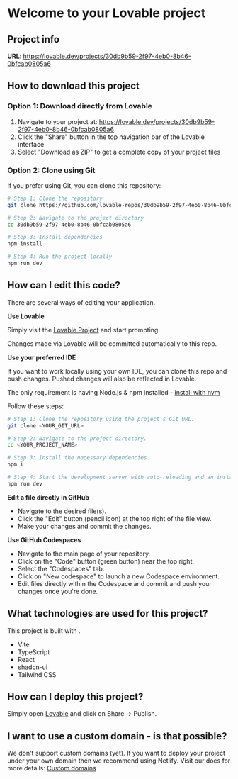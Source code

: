 
# Welcome to your Lovable project

## Project info

**URL**: https://lovable.dev/projects/30db9b59-2f97-4eb0-8b46-0bfcab0805a6

## How to download this project

### Option 1: Download directly from Lovable
1. Navigate to your project at: https://lovable.dev/projects/30db9b59-2f97-4eb0-8b46-0bfcab0805a6
2. Click the "Share" button in the top navigation bar of the Lovable interface
3. Select "Download as ZIP" to get a complete copy of your project files

### Option 2: Clone using Git
If you prefer using Git, you can clone this repository:

```sh
# Step 1: Clone the repository
git clone https://github.com/lovable-repos/30db9b59-2f97-4eb0-8b46-0bfcab0805a6.git

# Step 2: Navigate to the project directory
cd 30db9b59-2f97-4eb0-8b46-0bfcab0805a6

# Step 3: Install dependencies
npm install

# Step 4: Run the project locally
npm run dev
```

## How can I edit this code?

There are several ways of editing your application.

**Use Lovable**

Simply visit the [Lovable Project](https://lovable.dev/projects/30db9b59-2f97-4eb0-8b46-0bfcab0805a6) and start prompting.

Changes made via Lovable will be committed automatically to this repo.

**Use your preferred IDE**

If you want to work locally using your own IDE, you can clone this repo and push changes. Pushed changes will also be reflected in Lovable.

The only requirement is having Node.js & npm installed - [install with nvm](https://github.com/nvm-sh/nvm#installing-and-updating)

Follow these steps:

```sh
# Step 1: Clone the repository using the project's Git URL.
git clone <YOUR_GIT_URL>

# Step 2: Navigate to the project directory.
cd <YOUR_PROJECT_NAME>

# Step 3: Install the necessary dependencies.
npm i

# Step 4: Start the development server with auto-reloading and an instant preview.
npm run dev
```

**Edit a file directly in GitHub**

- Navigate to the desired file(s).
- Click the "Edit" button (pencil icon) at the top right of the file view.
- Make your changes and commit the changes.

**Use GitHub Codespaces**

- Navigate to the main page of your repository.
- Click on the "Code" button (green button) near the top right.
- Select the "Codespaces" tab.
- Click on "New codespace" to launch a new Codespace environment.
- Edit files directly within the Codespace and commit and push your changes once you're done.

## What technologies are used for this project?

This project is built with .

- Vite
- TypeScript
- React
- shadcn-ui
- Tailwind CSS

## How can I deploy this project?

Simply open [Lovable](https://lovable.dev/projects/30db9b59-2f97-4eb0-8b46-0bfcab0805a6) and click on Share -> Publish.

## I want to use a custom domain - is that possible?

We don't support custom domains (yet). If you want to deploy your project under your own domain then we recommend using Netlify. Visit our docs for more details: [Custom domains](https://docs.lovable.dev/tips-tricks/custom-domain/)
